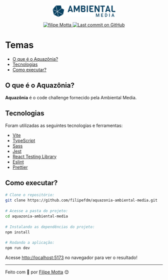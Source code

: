 <p align="center">
   <img src="./src/assets/logo_ambiental_media.png"/>
</p>

<p align="center">
   <a href="https://www.linkedin.com/in/filipefmotta/">
      <img alt="filipe Motta" src="https://img.shields.io/badge/-Filipe%20Motta-4e5acf?style=flat&logo=Linkedin&logoColor=white" />
   </a>

  <a aria-label="Last Commit" href="https://github.com/filipefdm/coffee-delivery/commits/master">
    <img alt="Last commit on GitHub" src="https://img.shields.io/github/last-commit/filipefdm/aquazonia-ambiental-media?color=4e5acf">
  </a>
</p>

# Temas

- [O que é o Aquazônia?](#o-que-é-o-aquazônia?)
- [Tecnologias](#tecnologias)
- [Como executar?](#como-executar)

## O que é o Aquazônia?

<b>Aquazônia</b> é o code challenge fornecido pela Ambiental Media.

## Tecnologias

Foram utilizadas as seguintes tecnologias e ferramentas:

- [Vite](https://vitejs.dev)
- [TypeScript](https://www.typescriptlang.org/)
- [Sass](https://sass-lang.com/)
- [Jest](https://jestjs.io/)
- [React Testing Library](https://testing-library.com/docs/react-testing-library/intro)
- [Eslint](https://eslint.org/)
- [Prettier](https://prettier.io/)

## Como executar?

```bash
# Clone o repositório:
git clone https://github.com/filipefdm/aquazonia-ambiental-media.git

# Acesse a pasta do projeto:
cd aquazonia-ambiental-media

# Instalando as dependências do projeto:
npm install

# Rodando a aplicação:
npm run dev
```

Acesse <http://localhost:5173> no navegador para ver o resultado!

---

Feito com 💜 por [Filipe Motta](https://github.com/filipefdm) 😊
